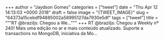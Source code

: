 
+++
author = "Jaydson Gomes"
categories = ["tweet"]
date = "Thu Apr 12 14:13:03 +0000 2018"
draft = false
image = "{TWEET_IMAGE}"
slug = "64373a15cebdf94885002a58995127da7930e5df"
tags = ["tweet"]
title = """RT @braziljs: Chegou a We..."""
+++
RT @braziljs: Chegou a Weekly nº 240!
Mais uma edição no ar e mais conteúdo atualizado.
Suporte a transactions no MongoDB, iniciativa da Mo…
